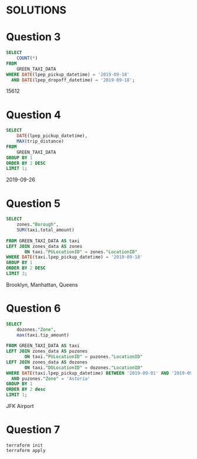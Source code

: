 # SOLUTIONS

# Question 3

```sql
SELECT
	COUNT(*)
FROM
	GREEN_TAXI_DATA
WHERE DATE(lpep_pickup_datetime) = '2019-09-18'
  AND DATE(lpep_dropoff_datetime) = '2019-09-18';
```
15612

# Question 4

```sql
SELECT
	DATE(lpep_pickup_datetime),
	MAX(trip_distance)
FROM
	GREEN_TAXI_DATA
GROUP BY 1
ORDER BY 2 DESC
LIMIT 1;
```
2019-09-26

# Question 5

```sql
SELECT
	zones."Borough",
	SUM(taxi.total_amount)
	
FROM GREEN_TAXI_DATA AS taxi
LEFT JOIN zones_data AS zones
	   ON taxi."PULocationID" = zones."LocationID"
WHERE DATE(taxi.lpep_pickup_datetime) = '2019-09-18'
GROUP BY 1
ORDER BY 2 DESC
LIMIT 3;
```
Brooklyn, Manhattan, Queens

# Question 6

```sql
SELECT
    dozones."Zone",
	max(taxi.tip_amount)
	
FROM GREEN_TAXI_DATA AS taxi
LEFT JOIN zones_data AS puzones
	   ON taxi."PULocationID" = puzones."LocationID"
LEFT JOIN zones_data AS dozones
	   ON taxi."DOLocationID" = dozones."LocationID"
WHERE DATE(taxi.lpep_pickup_datetime) BETWEEN '2019-09-01' AND '2019-09-30'
  AND puzones."Zone" = 'Astoria'
GROUP BY 1
ORDER BY 2 desc
LIMIT 1;
```
JFK Airport

# Question 7

```
terraform init
terraform apply
```